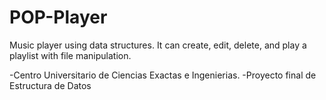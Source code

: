 # POP-Player
Music player using data structures. It can create, edit, delete, and play a playlist with file manipulation.

-Centro Universitario  de Ciencias Exactas e Ingenierias.
-Proyecto final de Estructura de Datos
